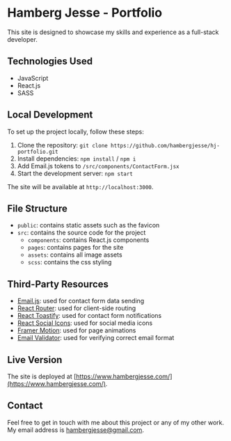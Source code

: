 # Hamberg Jesse - Portfolio

This site is designed to showcase my skills and experience as a full-stack developer.

## Technologies Used

- JavaScript
- React.js
- SASS

## Local Development

To set up the project locally, follow these steps:

1. Clone the repository: `git clone https://github.com/hambergjesse/hj-portfolio.git`
2. Install dependencies: `npm install` / `npm i`
3. Add Email.js tokens to `/src/components/ContactForm.jsx`
4. Start the development server: `npm start`

The site will be available at `http://localhost:3000`.

## File Structure

- `public`: contains static assets such as the favicon
- `src`: contains the source code for the project
  - `components`: contains React.js components
  - `pages`: contains pages for the site
  - `assets`: contains all image assets
  - `scss`: contains the css styling

## Third-Party Resources

- [Email.js](https://www.emailjs.com/): used for contact form data sending
- [React Router](https://reactrouter.com/): used for client-side routing
- [React Toastify](https://www.npmjs.com/package/react-toastify): used for contact form notifications
- [React Social Icons](https://www.npmjs.com/package/react-social-icons): used for social media icons
- [Framer Motion](https://www.framer.com/docs/): used for page animations
- [Email Validator](https://www.npmjs.com/package/email-validator): used for verifying correct email format

## Live Version

The site is deployed at [https://www.hambergjesse.com/](https://www.hambergjesse.com/).

## Contact

Feel free to get in touch with me about this project or any of my other work. My email address is [hambergjesse@gmail.com](mailto:hambergjesse@gmail.com).
